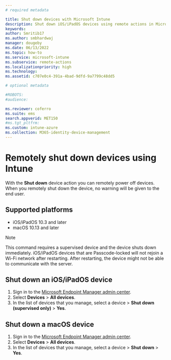 ```yaml
---
# required metadata

title: Shut down devices with Microsoft Intune
description: Shut down iOS/iPadOS devices using remote actions in Microsoft Intune.
keywords:
author: Smritib17
ms.author: smbhardwaj
manager: dougeby
ms.date: 06/13/2022
ms.topic: how-to
ms.service: microsoft-intune
ms.subservice: remote-actions
ms.localizationpriority: high
ms.technology:
ms.assetid: c707e0c4-391a-4bad-9dfd-9a7799c48dd5

# optional metadata

#ROBOTS:
#audience:

ms.reviewer: coferro
ms.suite: ems
search.appverid: MET150
#ms.tgt_pltfrm:
ms.custom: intune-azure
ms.collection: M365-identity-device-management
---
```


# Remotely shut down devices using Intune

With the **Shut down** device action you can remotely power off devices. When you remotely shut down the device, no warning will be given to the end user.

## Supported platforms

 - iOS/iPadOS 10.3 and later
 - macOS 10.13 and later

> [!NOTE]
> This command requires a supervised device and the device shuts down immediately. iOS/iPadOS devices that are Passcode-locked will not rejoin a Wi-Fi network after restarting. After restarting, the device might not be able to communicate with the server.

## Shut down an iOS/iPadOS device

1. Sign in to the [Microsoft Endpoint Manager admin center](https://go.microsoft.com/fwlink/?linkid=2109431).
2. Select **Devices** > **All devices**.
3. In the list of devices that you manage, select a device > **Shut down (supervised only)** > **Yes**.

## Shut down a macOS device

1. Sign in to the [Microsoft Endpoint Manager admin center](https://go.microsoft.com/fwlink/?linkid=2109431).
2. Select **Devices** > **All devices**.
3. In the list of devices that you manage, select a device > **Shut down** > **Yes**.